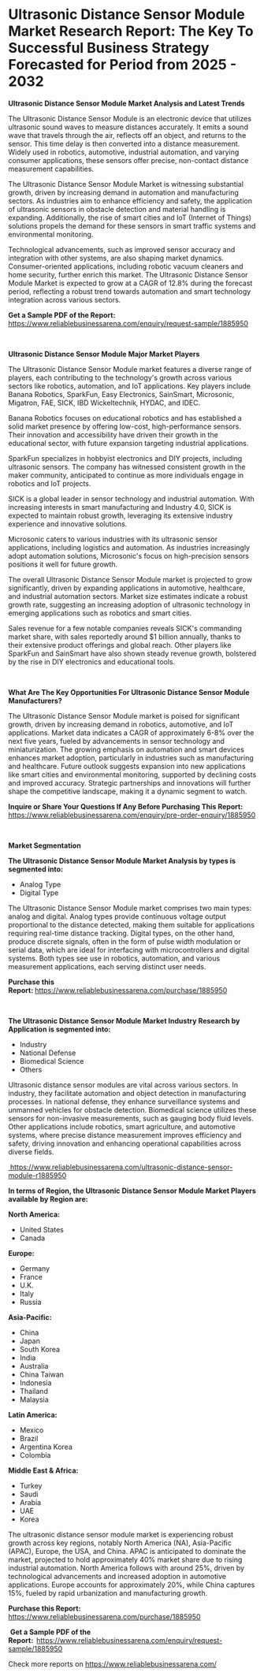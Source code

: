 <p><h1>Ultrasonic Distance Sensor Module Market Research Report: The Key To Successful Business Strategy Forecasted for Period from 2025 - 2032</h1></p><p><strong>Ultrasonic Distance Sensor Module Market Analysis and Latest Trends</strong></p>
<p><p>The Ultrasonic Distance Sensor Module is an electronic device that utilizes ultrasonic sound waves to measure distances accurately. It emits a sound wave that travels through the air, reflects off an object, and returns to the sensor. This time delay is then converted into a distance measurement. Widely used in robotics, automotive, industrial automation, and varying consumer applications, these sensors offer precise, non-contact distance measurement capabilities.</p><p>The Ultrasonic Distance Sensor Module Market is witnessing substantial growth, driven by increasing demand in automation and manufacturing sectors. As industries aim to enhance efficiency and safety, the application of ultrasonic sensors in obstacle detection and material handling is expanding. Additionally, the rise of smart cities and IoT (Internet of Things) solutions propels the demand for these sensors in smart traffic systems and environmental monitoring.</p><p>Technological advancements, such as improved sensor accuracy and integration with other systems, are also shaping market dynamics. Consumer-oriented applications, including robotic vacuum cleaners and home security, further enrich this market. The Ultrasonic Distance Sensor Module Market is expected to grow at a CAGR of 12.8% during the forecast period, reflecting a robust trend towards automation and smart technology integration across various sectors.</p></p>
<p><strong>Get a Sample PDF of the Report:&nbsp;</strong> <a href="https://www.reliablebusinessarena.com/enquiry/request-sample/1885950?utm_campaign=3501&utm_medium=2&utm_source=Github&utm_content=ia&utm_term=06042025&utm_id=ultrasonic-distance-sensor-module">https://www.reliablebusinessarena.com/enquiry/request-sample/1885950</a></p>
<p>&nbsp;</p>
<p><strong>Ultrasonic Distance Sensor Module Major Market Players</strong></p>
<p><p>The Ultrasonic Distance Sensor Module market features a diverse range of players, each contributing to the technology's growth across various sectors like robotics, automation, and IoT applications. Key players include Banana Robotics, SparkFun, Easy Electronics, SainSmart, Microsonic, Migatron, FAE, SICK, IBD Wickeltechnik, HYDAC, and IDEC.</p><p>Banana Robotics focuses on educational robotics and has established a solid market presence by offering low-cost, high-performance sensors. Their innovation and accessibility have driven their growth in the educational sector, with future expansion targeting industrial applications.</p><p>SparkFun specializes in hobbyist electronics and DIY projects, including ultrasonic sensors. The company has witnessed consistent growth in the maker community, anticipated to continue as more individuals engage in robotics and IoT projects. </p><p>SICK is a global leader in sensor technology and industrial automation. With increasing interests in smart manufacturing and Industry 4.0, SICK is expected to maintain robust growth, leveraging its extensive industry experience and innovative solutions.</p><p>Microsonic caters to various industries with its ultrasonic sensor applications, including logistics and automation. As industries increasingly adopt automation solutions, Microsonic's focus on high-precision sensors positions it well for future growth.</p><p>The overall Ultrasonic Distance Sensor Module market is projected to grow significantly, driven by expanding applications in automotive, healthcare, and industrial automation sectors. Market size estimates indicate a robust growth rate, suggesting an increasing adoption of ultrasonic technology in emerging applications such as robotics and smart cities.</p><p>Sales revenue for a few notable companies reveals SICK's commanding market share, with sales reportedly around $1 billion annually, thanks to their extensive product offerings and global reach. Other players like SparkFun and SainSmart have also shown steady revenue growth, bolstered by the rise in DIY electronics and educational tools.</p></p>
<p>&nbsp;</p>
<p><strong>What Are The Key Opportunities For Ultrasonic Distance Sensor Module Manufacturers?</strong></p>
<p><p>The Ultrasonic Distance Sensor Module market is poised for significant growth, driven by increasing demand in robotics, automotive, and IoT applications. Market data indicates a CAGR of approximately 6-8% over the next five years, fueled by advancements in sensor technology and miniaturization. The growing emphasis on automation and smart devices enhances market adoption, particularly in industries such as manufacturing and healthcare. Future outlook suggests expansion into new applications like smart cities and environmental monitoring, supported by declining costs and improved accuracy. Strategic partnerships and innovations will further shape the competitive landscape, making it a dynamic segment to watch.</p></p>
<p><strong>Inquire or Share Your Questions If Any Before Purchasing This Report:</strong> <a href="https://www.reliablebusinessarena.com/enquiry/pre-order-enquiry/1885950?utm_campaign=3501&utm_medium=2&utm_source=Github&utm_content=ia&utm_term=06042025&utm_id=ultrasonic-distance-sensor-module">https://www.reliablebusinessarena.com/enquiry/pre-order-enquiry/1885950</a></p>
<p>&nbsp;</p>
<p><strong>Market Segmentation</strong></p>
<p><strong>The Ultrasonic Distance Sensor Module Market Analysis by types is segmented into:</strong></p>
<p><ul><li>Analog Type</li><li>Digital Type</li></ul></p>
<p><p>The Ultrasonic Distance Sensor Module market comprises two main types: analog and digital. Analog types provide continuous voltage output proportional to the distance detected, making them suitable for applications requiring real-time distance tracking. Digital types, on the other hand, produce discrete signals, often in the form of pulse width modulation or serial data, which are ideal for interfacing with microcontrollers and digital systems. Both types see use in robotics, automation, and various measurement applications, each serving distinct user needs.</p></p>
<p><strong>Purchase this Report:&nbsp;</strong><a href="https://www.reliablebusinessarena.com/purchase/1885950?utm_campaign=3501&utm_medium=2&utm_source=Github&utm_content=ia&utm_term=06042025&utm_id=ultrasonic-distance-sensor-module">https://www.reliablebusinessarena.com/purchase/1885950</a></p>
<p>&nbsp;</p>
<p><strong>The Ultrasonic Distance Sensor Module Market Industry Research by Application is segmented into:</strong></p>
<p><ul><li>Industry</li><li>National Defense</li><li>Biomedical Science</li><li>Others</li></ul></p>
<p><p>Ultrasonic distance sensor modules are vital across various sectors. In industry, they facilitate automation and object detection in manufacturing processes. In national defense, they enhance surveillance systems and unmanned vehicles for obstacle detection. Biomedical science utilizes these sensors for non-invasive measurements, such as gauging body fluid levels. Other applications include robotics, smart agriculture, and automotive systems, where precise distance measurement improves efficiency and safety, driving innovation and enhancing operational capabilities across diverse fields.</p></p>
<p><a href="https://www.reliablebusinessarena.com/ultrasonic-distance-sensor-module-r1885950?utm_campaign=3501&utm_medium=2&utm_source=Github&utm_content=ia&utm_term=06042025&utm_id=ultrasonic-distance-sensor-module">&nbsp;https://www.reliablebusinessarena.com/ultrasonic-distance-sensor-module-r1885950</a></p>
<p><strong>In terms of Region, the Ultrasonic Distance Sensor Module Market Players available by Region are:</strong></p>
<p>
    <p> <strong> North America: </strong>
        <ul>
            <li>United States</li>
            <li>Canada</li>
        </ul>
        </p> 
    <p> <strong> Europe: </strong>
        <ul>
            <li>Germany</li>
            <li>France</li>
            <li>U.K.</li>
            <li>Italy</li>
            <li>Russia</li>
        </ul>
        </p> 
    <p> <strong> Asia-Pacific: </strong>
        <ul>
            <li>China</li>
            <li>Japan</li>
            <li>South Korea</li>
            <li>India</li>
            <li>Australia</li>
            <li>China Taiwan</li>
            <li>Indonesia</li>
            <li>Thailand</li>
            <li>Malaysia</li>
        </ul>
        </p> 
    <p> <strong> Latin America: </strong>
        <ul>
            <li>Mexico</li>
            <li>Brazil</li>
            <li>Argentina Korea</li>
            <li>Colombia</li>
        </ul>
        </p> 
    <p> <strong> Middle East & Africa: </strong>
        <ul>
            <li>Turkey</li>
            <li>Saudi</li>
            <li>Arabia</li>
            <li>UAE</li>
            <li>Korea</li>
        </ul>
    </p>
    </p>
<p><p>The ultrasonic distance sensor module market is experiencing robust growth across key regions, notably North America (NA), Asia-Pacific (APAC), Europe, the USA, and China. APAC is anticipated to dominate the market, projected to hold approximately 40% market share due to rising industrial automation. North America follows with around 25%, driven by technological advancements and increased adoption in automotive applications. Europe accounts for approximately 20%, while China captures 15%, fueled by rapid urbanization and manufacturing growth.</p></p>
<p><strong>Purchase this Report: </strong><a href="https://www.reliablebusinessarena.com/purchase/1885950?utm_campaign=3501&utm_medium=2&utm_source=Github&utm_content=ia&utm_term=06042025&utm_id=ultrasonic-distance-sensor-module">https://www.reliablebusinessarena.com/purchase/1885950</a></p>
<p>&nbsp;<strong>Get a Sample PDF of the Report:&nbsp;&nbsp;</strong><a href="https://www.reliablebusinessarena.com/enquiry/request-sample/1885950?utm_campaign=3501&utm_medium=2&utm_source=Github&utm_content=ia&utm_term=06042025&utm_id=ultrasonic-distance-sensor-module">https://www.reliablebusinessarena.com/enquiry/request-sample/1885950</a></p>
<p><strong></strong></p>
<p>Check more reports on <a href="https://www.reliablebusinessarena.com/?utm_campaign=3501&utm_medium=2&utm_source=Github&utm_content=ia&utm_term=06042025&utm_id=ultrasonic-distance-sensor-module">https://www.reliablebusinessarena.com/</a></p>